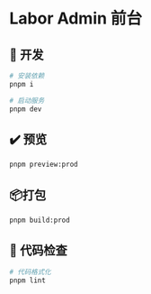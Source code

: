 # Labor Admin 前台

## 🚀 开发

```bash
# 安装依赖
pnpm i

# 启动服务
pnpm dev
```

## ✔️ 预览

```bash
pnpm preview:prod
```

## 📦️打包

```bash
pnpm build:prod
```

## 🔧 代码检查

```bash
# 代码格式化
pnpm lint
```
